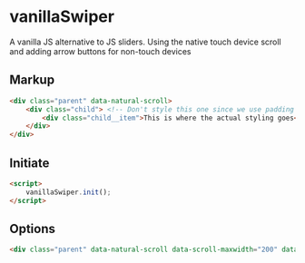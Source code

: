 vanillaSwiper
============

A vanilla JS alternative to JS sliders. Using the native touch device scroll and adding arrow buttons for non-touch devices

## Markup

```html
<div class="parent" data-natural-scroll>
    <div class="child"> <!-- Don't style this one since we use padding to separate items -->
        <div class="child__item">This is where the actual styling goes</div>
    </div>
</div>
```

## Initiate
```html
<script>
    vanillaSwiper.init();
</script>
```

## Options
```html
<div class="parent" data-natural-scroll data-scroll-maxwidth="200" data-scroll-until="800">
```